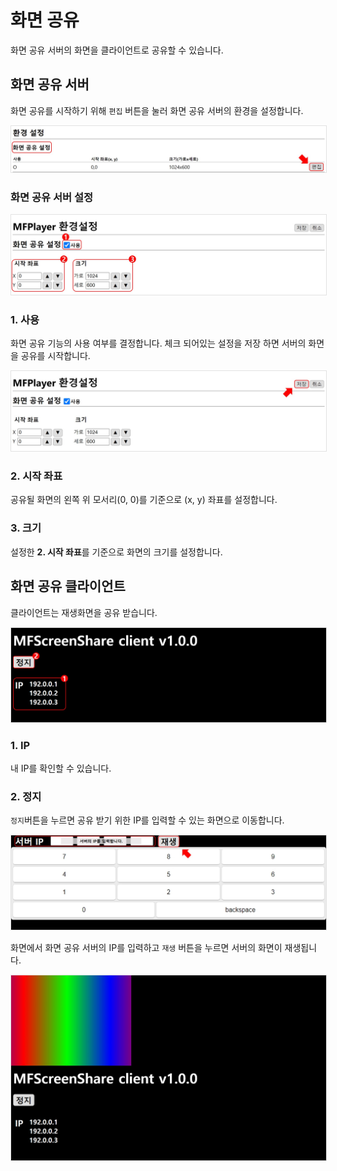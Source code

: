# 화면 공유
화면 공유 서버의 화면을 클라이언트로 공유할 수 있습니다.

## 화면 공유 서버
화면 공유를 시작하기 위해 `편집` 버튼을 눌러 화면 공유 서버의 환경을 설정합니다.

<img src="./img/edit.jpg" style="border: 1px solid #e2e2e2"/>

### 화면 공유 서버 설정

<img src="./img/editor.jpg" style="border: 1px solid #e2e2e2"/>

### 1. 사용
화면 공유 기능의 사용 여부를 결정합니다. 체크 되어있는 설정을 저장 하면 서버의 화면을 공유를 시작합니다.

<img src="./img/save.jpg" style="border: 1px solid #e2e2e2"/>

### 2. 시작 좌표
공유될 화면의 왼쪽 위 모서리(0, 0)를 기준으로 (x, y) 좌표를 설정합니다.

### 3. 크기
설정한 **2. 시작 좌표**를 기준으로 화면의 크기를 설정합니다.

## 화면 공유 클라이언트
클라이언트는 재생화면을 공유 받습니다.

<img src="./img/client.jpg" style="border: 1px solid #e2e2e2"/>

### 1. IP
내 IP를 확인할 수 있습니다.

### 2. 정지
`정지`버튼을 누르면 공유 받기 위한 IP를 입력할 수 있는 화면으로 이동합니다.

<img src="./img/ipInput.jpg" style="border: 1px solid #e2e2e2"/>

화면에서 화면 공유 서버의 IP를 입력하고 `재생` 버튼을 누르면 서버의 화면이 재생됩니다.

<img src="./img/playing.jpg" style="border: 1px solid #e2e2e2"/>
